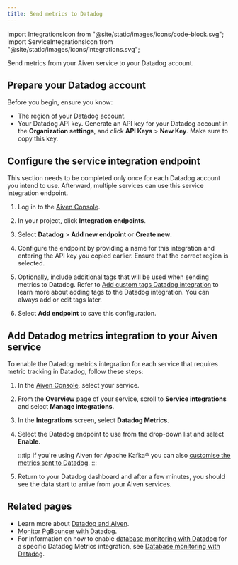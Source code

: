 ```yaml
---
title: Send metrics to Datadog
---
```


import IntegrationsIcon from "@site/static/images/icons/code-block.svg";
import ServiceIntegrationsIcon from "@site/static/images/icons/integrations.svg";

Send metrics from your Aiven service to your Datadog account.

## Prepare your Datadog account

Before you begin, ensure you know:

- The region of your Datadog account.
- Your Datadog API key. Generate an API key for your Datadog account
  in the **Organization settings**, and click **API Keys** > **New Key**. Make sure to
  copy this key.

## Configure the service integration endpoint

This section needs to be completed only once for each Datadog account
you intend to use. Afterward, multiple services can use this service
integration endpoint.

1.  Log in to the [Aiven Console](https://console.aiven.io/).
1.  In your project, click <IntegrationsIcon className="icon"/> **Integration endpoints**.
1.  Select **Datadog** > **Add new endpoint** or **Create new**.
1.  Configure the endpoint by providing a name for this integration and
    entering the API key you copied earlier. Ensure that the correct
    region is selected.

1.  Optionally, include additional tags that will be used when sending
    metrics to Datadog. Refer to
    [Add custom tags Datadog integration](/docs/integrations/datadog/add-custom-tags-to-datadog) to learn more about adding tags to the Datadog
    integration. You can always add or edit tags later.
1.  Select **Add endpoint** to save this configuration.

## Add Datadog metrics integration to your Aiven service

To enable the Datadog metrics integration for each service that requires
metric tracking in Datadog, follow these steps:

1.  In the [Aiven Console](https://console.aiven.io/), select your
    service.
1.  From the **Overview** page of your service, scroll to **Service
    integrations** and select **Manage integrations**.
1.  In the **Integrations** screen, select **Datadog Metrics**.
1.  Select the Datadog endpoint to use from the drop-down list
    and select **Enable**.

    :::tip
    If you're using Aiven for Apache Kafka® you can also
    [customise the metrics sent to Datadog](/docs/products/kafka/howto/datadog-customised-metrics).
    :::

1.  Return to your Datadog dashboard and after a few minutes, you should
    see the data start to arrive from your Aiven services.

## Related pages

- Learn more about [Datadog and Aiven](/docs/integrations/datadog).
- [Monitor PgBouncer with Datadog](/docs/products/postgresql/howto/monitor-pgbouncer-with-datadog).
- For information on how to enable
  [database monitoring with Datadog](https://www.datadoghq.com/product/database-monitoring/)
  for a specific Datadog Metrics integration, see
  [Database monitoring with Datadog](/docs/products/postgresql/howto/monitor-database-with-datadog).

